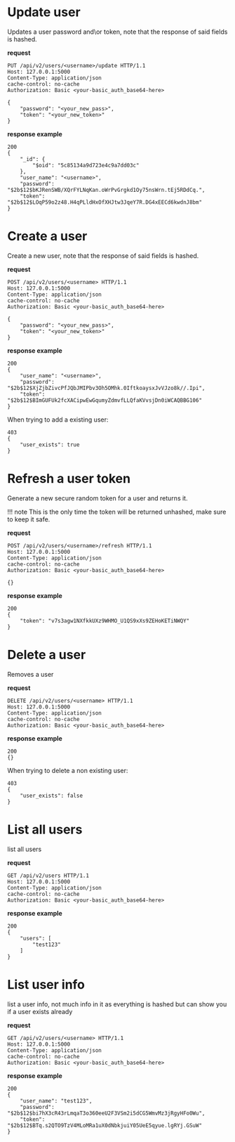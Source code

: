 # Update user
Updates a user password and\or token, note that the response of said fields is hashed.

 **request**

```
PUT /api/v2/users/<username>/update HTTP/1.1
Host: 127.0.0.1:5000
Content-Type: application/json
cache-control: no-cache
Authorization: Basic <your-basic_auth_base64-here>

{
	"password": "<your_new_pass>",
	"token": "<your_new_token>"
}
```

 **response example**

```
200
{
    "_id": {
        "$oid": "5c85134a9d723e4c9a7dd03c"
    },
    "user_name": "<username>",
    "password": "$2b$12$bKJRenSWB/XQrFYLNqKan.oWrPvGrgkd1Oy75nsWrn.tEj5RDdCq.",
    "token": "$2b$12$LOqP59o2z48.H4qPLldHxOfXHJtw3JqeY7R.DG4xEECd6kwdnJ8bm"
}
```

# Create a user
Create a new user, note that the response of said fields is hashed.

 **request**

```
POST /api/v2/users/<username> HTTP/1.1
Host: 127.0.0.1:5000
Content-Type: application/json
cache-control: no-cache
Authorization: Basic <your-basic_auth_base64-here>

{
	"password": "<your_new_pass>",
	"token": "<your_new_token>"
}
```

 **response example**

```
200
{
    "user_name": "<username>",
    "password": "$2b$12$XjZjbZivcPfJQbJMIPbv3Oh5OMhk.0IftkoaysxJvVJzo8k//.Ipi",
    "token": "$2b$12$BImGUFUk2fcXACipwEwGqumyZdmvfLLQfaKVvsjDn0iWCAQBBG106"
}
```

When trying to add a existing user:

```
403
{
    "user_exists": true
}
```

# Refresh a user token
Generate a new secure random token for a user and returns it.


!!! note
    This is the only time the token will be returned unhashed, make sure to keep it safe.


 **request**

```
POST /api/v2/users/<username>/refresh HTTP/1.1
Host: 127.0.0.1:5000
Content-Type: application/json
cache-control: no-cache
Authorization: Basic <your-basic_auth_base64-here>

{}
```

 **response example**

```
200
{
    "token": "v7s3agw1NXfkkUXz9WHMO_U1QS9xXs9ZEHoKETiNWQY"
}
```

# Delete a user 
Removes a user

 **request**

```
DELETE /api/v2/users/<username> HTTP/1.1
Host: 127.0.0.1:5000
Content-Type: application/json
cache-control: no-cache
Authorization: Basic <your-basic_auth_base64-here>
```

 **response example**

```
200
{}
```

When trying to delete a non existing user:

```
403
{
    "user_exists": false
}
```

# List all users
list all users

 **request**

```
GET /api/v2/users HTTP/1.1
Host: 127.0.0.1:5000
Content-Type: application/json
cache-control: no-cache
Authorization: Basic <your-basic_auth_base64-here>
```

 **response example**

```
200
{
    "users": [
        "test123"
    ]
}
```

# List user info
list a user info, not much info in it as everything is hashed but can show you if a user exists already

 **request**

```
GET /api/v2/users/<username> HTTP/1.1
Host: 127.0.0.1:5000
Content-Type: application/json
cache-control: no-cache
Authorization: Basic <your-basic_auth_base64-here>
```

 **response example**

```
200
{
    "user_name": "test123",
    "password": "$2b$12$bi7hX3cR43rLmqaT3o360eeU2F3VSm2i5dCG5WmvMz3jRgyHFo0Wu",
    "token": "$2b$12$BTq.s2QTO9TzV4MLoMRa1uX0dNbkjuiY05UeE5qyue.lgRYj.GSuW"
}
```
